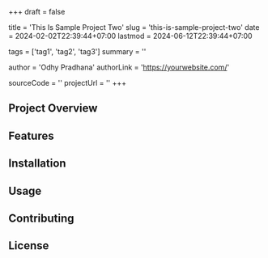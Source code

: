 +++
draft = false

title = 'This Is Sample Project Two'
slug = 'this-is-sample-project-two'
date = 2024-02-02T22:39:44+07:00
lastmod = 2024-06-12T22:39:44+07:00

tags = ['tag1', 'tag2', 'tag3']
summary = ''

author = 'Odhy Pradhana'
authorLink = 'https://yourwebsite.com/'

sourceCode = ''
projectUrl = ''
+++

## Project Overview

<!-- Provide an overview of the project -->

## Features

<!-- List and describe the features of the project -->

## Installation

<!-- Provide instructions on how to install and use the project -->

## Usage

<!-- Provide usage examples and instructions -->

## Contributing

<!-- Explain how others can contribute to the project -->

## License

<!-- Include licensing information -->
